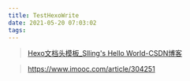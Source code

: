 ```yaml
---
title: TestHexoWrite
date: 2021-05-20 07:03:02
tags:
---
```




> [Hexo文档头模板_Slling's Hello World-CSDN博客](https://blog.csdn.net/qq_21040559/article/details/109901949)



> https://www.imooc.com/article/304251

